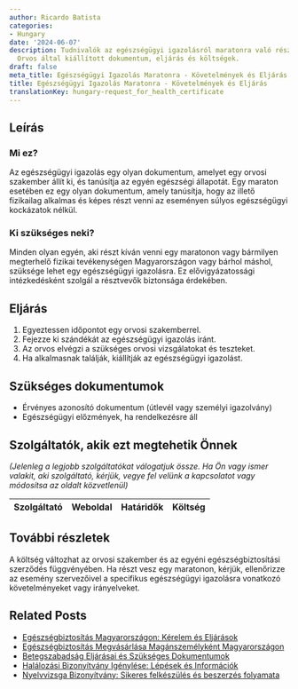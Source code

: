 ```yaml
---
author: Ricardo Batista
categories:
- Hungary
date: '2024-06-07'
description: Tudnivalók az egészségügyi igazolásról maratonra való részvételhez Magyarországon.
  Orvos által kiállított dokumentum, eljárás és költségek.
draft: false
meta_title: Egészségügyi Igazolás Maratonra - Követelmények és Eljárás
title: Egészségügyi Igazolás Maratonra - Követelmények és Eljárás
translationKey: hungary-request_for_health_certificate
---
```



## Leírás
### Mi ez?
Az egészségügyi igazolás egy olyan dokumentum, amelyet egy orvosi szakember állít ki, és tanúsítja az egyén egészségi állapotát. Egy maraton esetében ez egy olyan dokumentum, amely tanúsítja, hogy az illető fizikailag alkalmas és képes részt venni az eseményen súlyos egészségügyi kockázatok nélkül.

### Ki szükséges neki?
Minden olyan egyén, aki részt kíván venni egy maratonon vagy bármilyen megterhelő fizikai tevékenységen Magyarországon vagy bárhol máshol, szüksége lehet egy egészségügyi igazolásra. Ez elővigyázatossági intézkedésként szolgál a résztvevők biztonsága érdekében.

## Eljárás

1. Egyeztessen időpontot egy orvosi szakemberrel.
2. Fejezze ki szándékát az egészségügyi igazolás iránt.
3. Az orvos elvégzi a szükséges orvosi vizsgálatokat és teszteket.
4. Ha alkalmasnak találják, kiállítják az egészségügyi igazolást.

## Szükséges dokumentumok

* Érvényes azonosító dokumentum (útlevél vagy személyi igazolvány)
* Egészségügyi előzmények, ha rendelkezésre áll

## Szolgáltatók, akik ezt megtehetik Önnek

_(Jelenleg a legjobb szolgáltatókat válogatjuk össze. Ha Ön vagy ismer valakit, aki szolgáltató, kérjük, vegye fel velünk a kapcsolatot vagy módosítsa az oldalt közvetlenül)_

| Szolgáltató     |     Weboldal    |     Határidők    |       Költség     |
| :-------------: | :-------------: |  :-------------: | :-------------: |

## További részletek

A költség változhat az orvosi szakember és az egyéni egészségbiztosítási szerződés függvényében. Ha részt vesz egy maratonon, kérjük, ellenőrizze az esemény szervezőivel a specifikus egészségügyi igazolásra vonatkozó követelményeket vagy irányelveket.
## Related Posts

- [Egészségbiztosítás Magyarországon: Kérelem és Eljárások](https://tramitit.com/hu/guides/hungary/egeszsegugyi_biztositas_igenylese/)
- [Egészségbiztosítás Megvásárlása Magánszemélyként Magyarországon](https://tramitit.com/hu/guides/hungary/egyeni_egeszsegbiztositas_megszerzese/)
- [Betegszabadság Eljárásai és Szükséges Dokumentumok](https://tramitit.com/hu/guides/hungary/tappenz_igenylese/)
- [Halálozási Bizonyítvány Igénylése: Lépések és Információk](https://tramitit.com/hu/guides/hungary/anyakonyvi_kivonatok_kerese/)
- [Nyelvvizsga Bizonyítvány: Sikeres felkészülés és beszerzés folyamata](https://tramitit.com/hu/guides/hungary/nyelvvizsga_bizonyitvany_igenylese/)